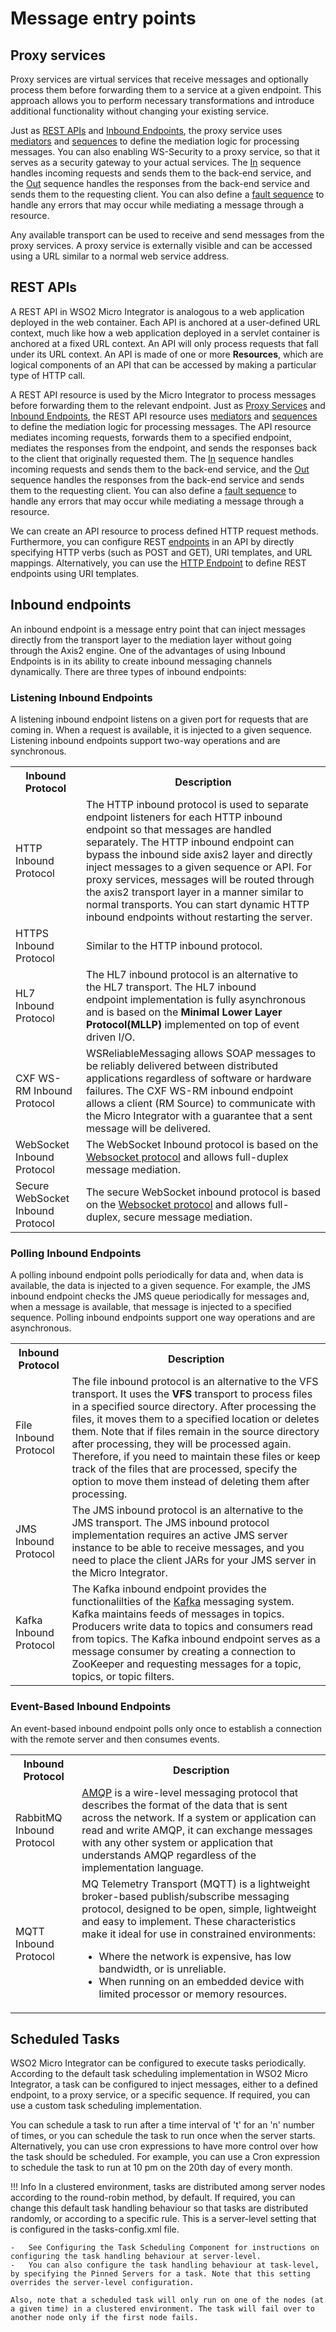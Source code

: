 # Message entry points

## Proxy services

Proxy services are virtual services that receive messages and optionally process them before forwarding them to a service at a given endpoint. This approach allows you to perform necessary transformations and introduce additional functionality without changing your existing service. 

Just as [REST APIs](#rest-apis) and [Inbound Endpoints](#inbound-endpoints), the proxy service uses [mediators](../../concepts/message-processing-units/#mediators) and [sequences](../../concepts/message-processing-units/#mediation-sequences) to define the mediation logic for processing messages. You can also enabling WS-Security to a proxy service, so that it serves as a security gateway to your actual services. The [In](../../concepts/message-processing-units/#inout-sequences) sequence handles incoming requests and sends them to the back-end service, and the [Out](../../concepts/message-processing-units/#inout-sequences) sequence handles the responses from the back-end service and sends them to the requesting client. You can also define a [fault sequence](../../concepts/message-processing-units/#fault-sequences) to handle any errors that may occur while mediating a message through a resource.

Any available transport can be used to receive and send messages from the proxy services. A proxy service is externally visible and can be accessed using a URL similar to a normal web service address.

## REST APIs

A REST API in WSO2 Micro Integrator is analogous to a web application deployed in the web container. Each API is anchored at a user-defined URL context, much like how a web application deployed in a servlet container is anchored at a fixed URL context. An API will only process requests that fall under its URL context. An API is made of one or more **Resources**, which are logical components of an API that can be accessed by making a particular type of HTTP call. 

A REST API resource is used by the Micro Integrator to process messages before forwarding them to the relevant endpoint. Just as [Proxy Services](#rest-apis) and [Inbound Endpoints](#inbound-endpoints), the REST API resource uses [mediators](../../concepts/message-processing-units/#mediators) and [sequences](../../concepts/message-processing-units/#mediation-sequences) to define the mediation logic for processing messages. The API resource mediates incoming requests, forwards them to a specified endpoint, mediates the responses from the endpoint, and sends the responses back to the client that originally requested them. The [In](../../concepts/message-processing-units/#inout-sequences) sequence handles incoming requests and sends them to the back-end service, and the [Out](../../concepts/message-processing-units/#inout-sequences) sequence handles the responses from the back-end service and sends them to the requesting client. You can also define a [fault sequence](../../concepts/message-processing-units/#fault-sequences) to handle any errors that may occur while mediating a message through a resource.

We can create an API resource to process defined HTTP request methods. Furthermore, you can configure REST [endpoints](message-exit-points.md) in an API by directly specifying HTTP verbs (such as POST and GET), URI templates, and URL mappings. Alternatively, you can use the [HTTP Endpoint](message-exit-points.md) to define REST endpoints using URI templates.

<!--
Example: You can define a URL mapping to a set of operations as shown in the API_1 definition, or you can define separate mappings for separate operations as shown in API_2. Also note the last resource definition in API_3, which does not specify a URL mapping nor a URI template. This is called the default resource of the API. Each API can have at most one default resource. Any request received by the API that does not match any of the enclosed resource definitions will be dispatched to the default resource of the API. In the case of API_3, a DELETE request on the URL “/payments” will be dispatched to the default resource as none of the other resources in API_3 are configured to handle DELETE requests.
-->

## Inbound endpoints

An inbound endpoint is a message entry point that can inject messages directly from the transport layer to the mediation layer without going through the Axis2 engine. One of the advantages of using Inbound Endpoints is in its ability to create inbound messaging channels dynamically. There are three types of inbound endpoints:

### Listening Inbound Endpoints

A listening inbound endpoint listens on a given port for requests that are coming in. When a request is available, it is injected to a given sequence. Listening inbound endpoints support two-way operations and are synchronous.

<table>
    <tr>
        <th>Inbound Protocol</th>
        <th>Description</th>
    </tr>
    <tr>
        <td>HTTP Inbound Protocol</td>
        <td>
            The HTTP inbound protocol is used to separate endpoint listeners for each HTTP inbound endpoint so that messages are handled separately. The HTTP inbound endpoint can bypass the inbound side axis2 layer and directly inject messages to a given sequence or API. For proxy services, messages will be routed through the axis2 transport layer in a manner similar to normal transports. You can start dynamic HTTP inbound endpoints without restarting the server.
        </td>
    </tr>
    <tr>
        <td>HTTPS Inbound Protocol</td>
        <td>
            Similar to the HTTP inbound protocol.
        </td>
    </tr>
    <tr>
        <td>HL7 Inbound Protocol</td>
        <td>
            The HL7 inbound protocol is an alternative to the HL7 transport. The HL7 inbound endpoint implementation is fully asynchronous and is based on the <b>Minimal Lower Layer Protocol(MLLP)</b> implemented on top of event driven I/O.
        </td>
    </tr>
    <tr>
        <td>CXF WS-RM Inbound Protocol</td>
        <td>
            WS­ReliableMessaging allows SOAP messages to be reliably delivered between distributed applications regardless of software or hardware failures. The CXF WS­-RM inbound endpoint allows a client (RM Source) to communicate with the Micro Integrator with a guarantee that a sent message will be delivered.
        </td>
    </tr>
    <tr>
        <td>WebSocket Inbound Protocol</td>
        <td>
            The WebSocket Inbound protocol is based on the <a href="http://tools.ietf.org/html/rfc6455">Websocket protocol</a> and allows full-duplex message mediation.
        </td>
    </tr>
    <tr>
        <td>Secure WebSocket Inbound Protocol</td>
        <td>
           The secure WebSocket inbound protocol is based on the <a href="http://tools.ietf.org/html/rfc6455">Websocket protocol</a> and allows full-duplex, secure message mediation.
        </td>
    </tr>
</table>

### Polling Inbound Endpoints

A polling inbound endpoint polls periodically for data and, when data is available, the data is injected to a given sequence. For example, the JMS inbound endpoint checks the JMS queue periodically for messages and, when a message is available, that message is injected to a specified sequence. Polling inbound endpoints support one way operations and are asynchronous.

<table>
    <tr>
        <th>Inbound Protocol</th>
        <th>Description</th>
    </tr>
    <tr>
        <td>File Inbound Protocol</td>
        <td>
            The file inbound protocol is an alternative to the VFS transport. It uses the <b>VFS</b> transport to process files in a specified source directory. After processing the files, it moves them to a specified location or deletes them. Note that if files remain in the source directory after processing, they will be processed again. Therefore, if you need to maintain these files or keep track of the files that are processed, specify the option to move them instead of deleting them after processing.
        </td>
    </tr>
    <tr>
        <td>JMS Inbound Protocol</td>
        <td>
            The JMS inbound protocol is an alternative to the JMS transport. The JMS inbound protocol implementation requires an active JMS server instance to be able to receive messages, and you need to place the client JARs for your JMS server in the Micro Integrator.
        </td>
    </tr>
    <tr>
        <td>Kafka Inbound Protocol</td>
        <td>
            The Kafka inbound endpoint provides the functionalilties of the <a href="http://kafka.apache.org/documentation.html">Kafka</a> messaging system. Kafka maintains feeds of messages in topics. Producers write data to topics and consumers read from topics. The Kafka inbound endpoint serves as a message consumer by creating a connection to ZooKeeper and requesting messages for a topic, topics, or topic filters.
        </td>
    </tr>
</table>

### Event-Based Inbound Endpoints

An event-based inbound endpoint polls only once to establish a connection with the remote server and then consumes events.

<table>
    <tr>
        <th>Inbound Protocol</th>
        <th>Description</th>
    </tr>
    <tr>
        <td>RabbitMQ Inbound Protocol</td>
        <td>
            <a href="http://en.wikipedia.org/wiki/Advanced_Message_Queuing_Protocol">AMQP</a> is a wire-level messaging protocol that describes the format of the data that is sent across the network. If a system or application can read and write AMQP, it can exchange messages with any other system or application that understands AMQP regardless of the implementation language.
        </td>
    </tr>
    <tr>
        <td>MQTT Inbound Protocol</td>
        <td>
            MQ Telemetry Transport (MQTT) is a lightweight broker-based publish/subscribe messaging protocol, designed to be open, simple, lightweight and easy to implement. These characteristics make it ideal for use in constrained environments:
            <ul>
                <li>Where the network is expensive, has low bandwidth, or is unreliable.</li>
                <li>When running on an embedded device with limited processor or memory resources.</li>
            </ul>
        </td>
    </tr>
</table>

## Scheduled Tasks

WSO2 Micro Integrator can be configured to execute tasks periodically. According to the default task scheduling implementation in WSO2 Micro Integrator, a task can be configured to inject messages, either to a defined endpoint, to a proxy service, or a specific sequence. If required, you can use a custom task scheduling implementation.

You can schedule a task to run after a time interval of 't' for an 'n' number of times, or you can schedule the task to run once when the server starts. Alternatively, you can use cron expressions to have more control over how the task should be scheduled. For example, you can use a Cron expression to schedule the task to run at 10 pm on the 20th day of every month.

!!! Info
    In a clustered environment, tasks are distributed among server nodes according to the round-robin method, by default. If required, you can change this default task handling behaviour so that tasks are distributed randomly, or according to a specific rule. This is a server-level setting that is configured in the tasks-config.xml file.
    
    -   See Configuring the Task Scheduling Component for instructions on configuring the task handling behaviour at server-level.
    -   You can also configure the task handling behaviour at task-level, by specifying the Pinned Servers for a task. Note that this setting overrides the server-level configuration.

    Also, note that a scheduled task will only run on one of the nodes (at a given time) in a clustered environment. The task will fail over to another node only if the first node fails.